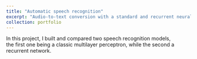 ```yaml
---
title: "Automatic speech recognition"
excerpt: "Audio-to-text conversion with a standard and recurrent neural network. <br/><img src='/images/speech.png'>"
collection: portfolio
---
```


In this project, I built and compared two speech recognition models,  
the first one being a classic multilayer perceptron, while the second a recurrent network.